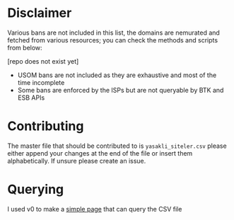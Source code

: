 # Disclaimer
Various bans are not included in this list, the domains are nemurated and fetched from various resources; you can check the methods and scripts from below:

[repo does not exist yet]

- USOM bans are not included as they are exhaustive and most of the time incomplete
- Some bans are enforced by the ISPs but are not queryable by BTK and ESB APIs

# Contributing 
The master file that should be contributed to is `yasakli_siteler.csv` please either append your changes at the end of the file or insert them alphabetically. If unsure please create an issue.

# Querying
I used v0 to make a [simple page](https://kulwsmm2saihuybu.vercel.app/) that can query the CSV file
